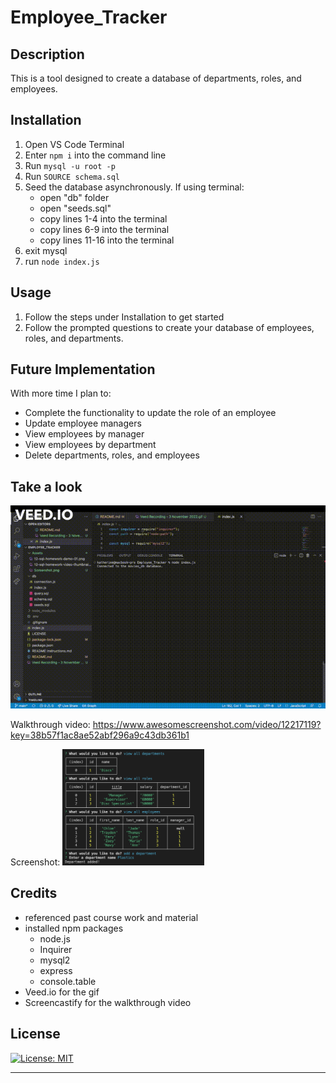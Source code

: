 # Employee_Tracker

## Description

This is a tool designed to create a database of departments, roles, and employees. 

## Installation

1. Open VS Code Terminal
2. Enter `npm i` into the command line
3. Run `mysql -u root -p`
4. Run `SOURCE schema.sql`
5. Seed the database asynchronously. If using terminal:
    - open "db" folder
    - open "seeds.sql"
    - copy lines 1-4 into the terminal 
    - copy lines 6-9 into the terminal
    - copy lines 11-16 into the terminal
6. exit mysql
7. run `node index.js`


## Usage

1. Follow the steps under Installation to get started
2. Follow the prompted questions to create your database of employees, roles, and departments.

## Future Implementation

With more time I plan to:
  - Complete the functionality to update the role of an employee
  - Update employee managers
  - View employees by manager
  - View employees by department
  - Delete departments, roles, and employees

## Take a look

![Screenshot](Assets/gif.gif)


Walkthrough video: https://www.awesomescreenshot.com/video/12217119?key=38b57f1ac8ae52abf296a9c43db361b1

Screenshot:
<img src="Assets/Screenshot.png" width="45%">

## Credits

- referenced past course work and material
- installed npm packages 
    - node.js
    - Inquirer
    - mysql2
    - express
    - console.table
- Veed.io for the gif
- Screencastify for the walkthrough video

## License

[![License: MIT](https://img.shields.io/badge/License-MIT-yellow.svg)](https://opensource.org/licenses/MIT)

  
---